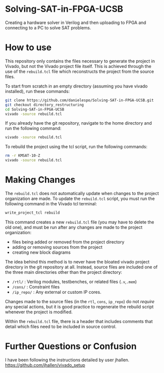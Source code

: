 # Solving-SAT-in-FPGA-UCSB
Creating a hardware solver in Verilog and then uploading to FPGA and connecting to a PC to solve SAT problems.

# How to use
This repository only contains the files necessary to generate the project in Vivado, but not the Vivado project file itself. This is achieved through the use of the `rebuild.tcl` file which reconstructs the project from the source files.

To start from scratch in an empty directory (assuming you have vivado installed), run these commands:
```sh
git clone https://github.com/danielespo/Solving-SAT-in-FPGA-UCSB.git
git checkout directory_restructuring
cd Solving-SAT-in-FPGA-UCSB
vivado -source rebuild.tcl 
```

If you already have the git repository, navigate to the home directory and run the following command:
```sh
vivado -source rebuild.tcl
```

To rebuild the project using the tcl script, run the following commands:
```sh
rm -r KMSAT-10-Z
vivado -source rebuild.tcl
```

# Making Changes
The `rebuild.tcl` does not automatically update when changes to the project organization are made. To update the `rebuild.tcl` script, you must run the following command in the Vivado tcl terminal:
```sh
write_project_tcl rebuild
```
This command creates a new `rebuild.tcl` file (you may have to delete the old one), and must be run after any changes are made to the project organization:
- files being added or removed from the project directory
- adding or removing sources from the project
- creating new block diagrams

The idea behind this method is to never have the bloated vivado project directory in the git repository at all. Instead, source files are included one of the three main directories other than the project directory:
- `/rtl/` : Verilog modules, testbenches, or related files (`.v`,`.mem`) 
- `/cons/` : Constraint files 
- `/ip_repo/` : Any external or custom IP cores. 

Changes made to the source files (in the `rtl`, `cons`, `ip_repo`) do not *require* any special actions, but it is good practice to regenerate the rebuild script whenever the project is modified.

Within the `rebuild.tcl` file, there is a header that includes comments that detail which files need to be included in source control. 

# Further Questions or Confusion
I have been following the instructions detailed by user jhallen. 
https://github.com/jhallen/vivado_setup
